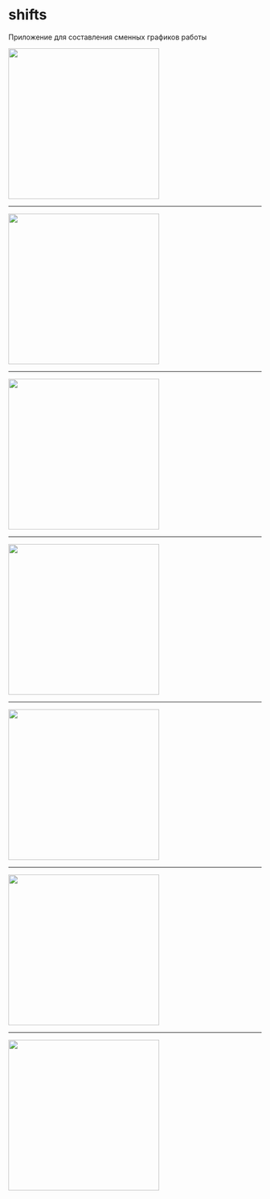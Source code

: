 # shifts

Приложение для составления сменных графиков работы

<img src = "demo/main.png" width = 300>

___
<img src = "demo/shift_list.png" width = 300>

___
<img src = "demo/schedule_edit.png" width = 300>

___
<img src = "demo/shift_edit.png" width = 300>

___
<img src = "demo/statistics.png" width = 300>

___
<img src = "demo/alarm_edit.png" width = 300>

___
<img src = "demo/alarm_fired.png" width = 300>
